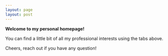 ```yaml
---
layout: page
layout: post
---
```


**Welcome to my personal homepage!**

You can find a little bit of all my professional interests using the tabs above.

Cheers, reach out if you have any question!
